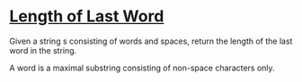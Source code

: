 # [Length of Last Word](https://leetcode.com/problems/length-of-last-word/)

Given a string s consisting of words and spaces, return the length of the last word in the string.

A word is a maximal
substring
consisting of non-space characters only.
